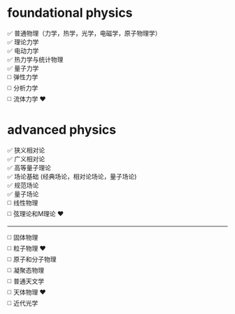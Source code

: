 # foundational physics  
  
:white_check_mark: 普通物理（力学，热学，光学，电磁学，原子物理学）  
:white_check_mark: 理论力学  
:white_check_mark: 电动力学  
:white_check_mark: 热力学与统计物理  
:white_check_mark: 量子力学  
:white_medium_square:  弹性力学   
:white_medium_square:  分析力学   
:white_medium_square:  流体力学 ❤  
  
# advanced physics  
  
:white_check_mark: 狭义相对论  
:white_check_mark: 广义相对论  
:white_check_mark: 高等量子理论  
:white_check_mark: 场论基础 (经典场论，相对论场论，量子场论)   
:white_check_mark: 规范场论  
:white_check_mark: 量子场论  
:white_medium_square:  线性物理  
:white_medium_square:  弦理论和M理论 ❤  
  
------  
  
:white_medium_square:  固体物理  
:white_medium_square:  粒子物理 ❤  
:white_medium_square:  原子和分子物理  
:white_medium_square:  凝聚态物理  
:white_medium_square:  普通天文学  
:white_medium_square:  天体物理 ❤   
:white_medium_square:  近代光学